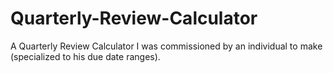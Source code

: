 # Quarterly-Review-Calculator
A Quarterly Review Calculator I was commissioned by an individual to make (specialized to his due date ranges). 
